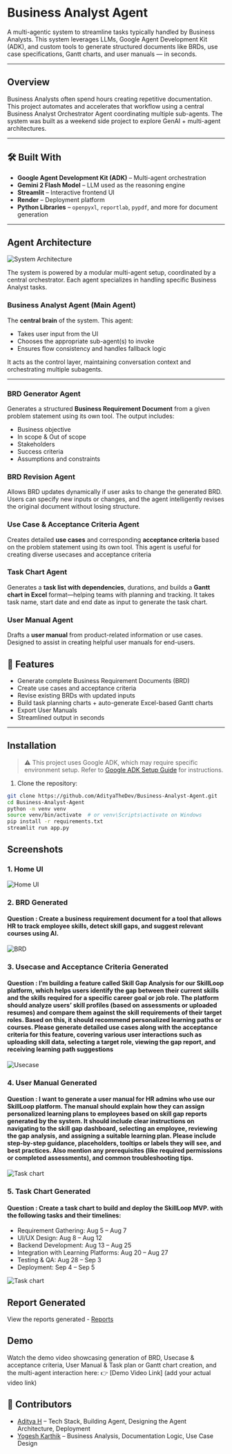 # Business Analyst Agent 

A multi-agentic system to streamline tasks typically handled by Business Analysts. 
This system leverages LLMs, Google Agent Development Kit (ADK), and custom tools to generate structured documents like BRDs, use case specifications, Gantt charts, and user manuals — in seconds.

---

## Overview

Business Analysts often spend hours creating repetitive documentation. This project automates and accelerates that workflow using a central Business Analyst Orchestrator Agent coordinating multiple sub-agents.
The system was built as a weekend side project to explore GenAI + multi-agent architectures.

---

## 🛠️ Built With

- **Google Agent Development Kit (ADK)** – Multi-agent orchestration  
- **Gemini 2 Flash Model** – LLM used as the reasoning engine  
- **Streamlit** – Interactive frontend UI  
- **Render** – Deployment platform  
- **Python Libraries** – `openpyxl`, `reportlab`, `pypdf`, and more for document generation

---

##  Agent Architecture

![System Architecture](Architecture.drawio.png)

The system is powered by a modular multi-agent setup, coordinated by a central orchestrator. Each agent specializes in handling specific Business Analyst tasks.

###  Business Analyst Agent (Main Agent)
The **central brain** of the system. This agent:
- Takes user input from the UI
- Chooses the appropriate sub-agent(s) to invoke
- Ensures flow consistency and handles fallback logic

It acts as the control layer, maintaining conversation context and orchestrating multiple subagents.

---

###  BRD Generator Agent
Generates a structured **Business Requirement Document** from a given problem statement using its own tool. The output includes:
- Business objective
- In scope & Out of scope
- Stakeholders  
- Success criteria  
- Assumptions and constraints  

### BRD Revision Agent
Allows BRD updates dynamically if user asks to change the generated BRD. Users can specify new inputs or changes, and the agent intelligently revises the original document without losing structure.

### Use Case & Acceptance Criteria Agent
Creates detailed **use cases** and corresponding **acceptance criteria** based on the problem statement using its own tool. This agent is useful for creating diverse usecases and acceptance criteria


### Task Chart Agent
Generates a **task list with dependencies**, durations, and builds a **Gantt chart in Excel** format—helping teams with planning and tracking. It takes task name, start date and end date as input to generate the task chart.

###  User Manual Agent
Drafts a **user manual** from product-related information or use cases. Designed to assist in creating helpful user manuals for end-users.



## 📄 Features

-  Generate complete Business Requirement Documents (BRD)
-  Create use cases and acceptance criteria
-  Revise existing BRDs with updated inputs
-  Build task planning charts + auto-generate Excel-based Gantt charts
-  Export User Manuals
-  Streamlined output in seconds

---

##  Installation

> ⚠ This project uses Google ADK, which may require specific environment setup. Refer to [Google ADK Setup Guide](https://google.github.io/adk-docs/) for instructions.

1. Clone the repository:

```bash
git clone https://github.com/AdityaTheDev/Business-Analyst-Agent.git
cd Business-Analyst-Agent
python -m venv venv
source venv/bin/activate  # or venv\Scripts\activate on Windows
pip install -r requirements.txt
streamlit run app.py
```

## Screenshots
### 1. Home UI

![Home UI](screenshots/home.png)
### 2. BRD Generated
#### Question :  Create a business requirement document for a tool that allows HR to track employee skills, detect skill gaps, and suggest relevant courses using AI.
![BRD](screenshots/brd_generated.png)
### 3. Usecase and Acceptance Criteria Generated
#### Question : I’m building a feature called Skill Gap Analysis for our SkillLoop platform, which helps users identify the gap between their current skills and the skills required for a specific career goal or job role. The platform should analyze users’ skill profiles (based on assessments or uploaded resumes) and compare them against the skill requirements of their target roles. Based on this, it should recommend personalized learning paths or courses. Please generate detailed use cases along with the acceptance criteria for this feature, covering various user interactions such as uploading skill data, selecting a target role, viewing the gap report, and receiving learning path suggestions
![Usecase](screenshots/usecase_generated.png)
### 4. User Manual Generated
#### Question : I want to generate a user manual for HR admins who use our SkillLoop platform. The manual should explain how they can assign personalized learning plans to employees based on skill gap reports generated by the system. It should include clear instructions on navigating to the skill gap dashboard, selecting an employee, reviewing the gap analysis, and assigning a suitable learning plan. Please include step-by-step guidance, placeholders, tooltips or labels they will see, and best practices. Also mention any prerequisites (like required permissions or completed assessments), and common troubleshooting tips.

![Task chart](screenshots/usermanual_generated.png)
### 5. Task Chart Generated
#### Question : Create a task chart to build and deploy the SkillLoop MVP. with the following tasks and their timelines:
   - Requirement Gathering: Aug 5 – Aug 7
   - UI/UX Design: Aug 8 – Aug 12
   - Backend Development: Aug 13 – Aug 25
   - Integration with Learning Platforms: Aug 20 – Aug 27
   - Testing & QA: Aug 28 – Sep 3
   - Deployment: Sep 4 – Sep 5

![Task chart](screenshots/task_chart_created.png)

## Report Generated
View the reports generated - [Reports](reports_generated)

## Demo
Watch the demo video showcasing generation of BRD, Usecase & acceptance criteria, User Manual & Task plan or Gantt chart creation, and the multi-agent interaction here:
👉 [Demo Video Link] (add your actual video link)

## 👥 Contributors

- [Aditya H](https://www.linkedin.com/in/aditya26/) – Tech Stack, Building Agent, Designing the Agent Architecture, Deployment
- [Yogesh Karthik](https://www.linkedin.com/in/yogeshkarthik/) – Business Analysis, Documentation Logic, Use Case Design

